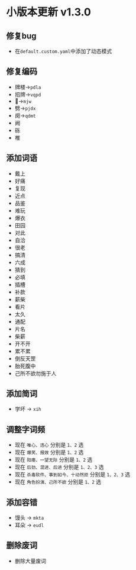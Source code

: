 # 小版本更新 v1.3.0
## 修复bug
- 在`default.custom.yaml`中添加了动态模式
## 修复编码
- 牌楼->`pdla`
- 招牌->`vqpd`
- 𢿜->`mjw`
- 劈->`pjdx`
- 阕->`qdmt`
- 阙
- 砾
- 椎
## 添加词语
- 戴上
- 好痛
- 复现
- 近点
- 品鉴
- 难玩
- 爆衣
- 田园
- 对此
- 自洽
- 很老
- 搞清
- 六成
- 猜到
- 必填
- 插槽
- 补款
- 薪柴
- 看片
- 太久
- 通配
- 片名
- 柴薪
- 开不开
- 累不累
- 倒反天罡
- 胎死腹中
- 己所不欲勿施于人
## 添加简词
- 学坏 -> `xih`
## 调整字词频
- 现在 `唯心、违心` 分别是 `1、2` 选
- 现在 `爆笑、报效` 分别是 `1、2` 选
- 现在 `阳痿、一望无际` 分别是 `1、2` 选
- 现在 `后劲、混进、后进` 分别是 `1、2、3` 选
- 现在 `杀毒软件、事到如今、十动然拒` 分别是 `1、2、3` 选
- 现在 `角色扮演、己所不欲` 分别是 `1、2` 选
## 添加容错
- 馒头 -> `mkta`
- 耳朵 -> `eudl`
## 删除废词
- 删除大量废词
